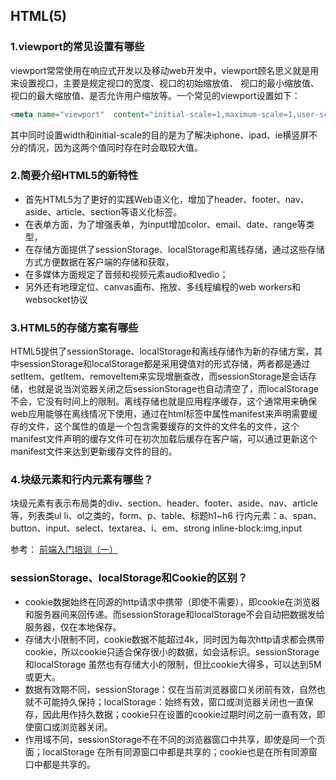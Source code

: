 ## HTML(5)
### 1.viewport的常见设置有哪些
viewport常常使用在响应式开发以及移动web开发中，viewport顾名思义就是用来设置视口，主要是规定视口的宽度、视口的初始缩放值、
视口的最小缩放值、视口的最大缩放值、是否允许用户缩放等。一个常见的viewport设置如下：
```html
<meta name="viewport"  content="initial-scale=1,maximum-scale=1,user-scalable=no,width=device-width" />
```
其中同时设置width和initial-scale的目的是为了解决iphone、ipad、ie横竖屏不分的情况，因为这两个值同时存在时会取较大值。

### 2.简要介绍HTML5的新特性
- 首先HTML5为了更好的实践Web语义化，增加了header、footer、nav、aside、article、section等语义化标签。
- 在表单方面，为了增强表单，为input增加color、email、date、range等类型，
- 在存储方面提供了sessionStorage、localStorage和离线存储，通过这些存储方式方便数据在客户端的存储和获取，
- 在多媒体方面规定了音频和视频元素audio和vedio；
- 另外还有地理定位、canvas画布、拖放、多线程编程的web workers和websocket协议

### 3.HTML5的存储方案有哪些
HTML5提供了sessionStorage、localStorage和离线存储作为新的存储方案，其中sessionStorage和localStorage都是采用键值对的形式存储，两者都是通过setItem、getItem、removeItem来实现增删查改，而sessionStorage是会话存储，也就是说当浏览器关闭之后sessionStorage也自动清空了，而localStorage不会，它没有时间上的限制。离线存储也就是应用程序缓存，这个通常用来确保web应用能够在离线情况下使用，通过在html标签中属性manifest来声明需要缓存的文件，这个属性的值是一个包含需要缓存的文件的文件名的文件，这个manifest文件声明的缓存文件可在初次加载后缓存在客户端，可以通过更新这个manifest文件来达到更新缓存文件的目的。

### 4.块级元素和行内元素有哪些？
块级元素有表示布局类的div、section、header、footer、aside、nav、article等，列表类ul li、ol之类的，form、p、table、标题h1~h6
行内元素：a、span、button、input、select、textarea、i、em、strong
inline-block:img,input

参考： [前端入门培训（一）](http://www.jianshu.com/p/0122c846a0bd)

### sessionStorage、localStorage和Cookie的区别？
+ cookie数据始终在同源的http请求中携带（即使不需要），即cookie在浏览器和服务器间来回传递。而sessionStorage和localStorage不会自动把数据发给服务器，仅在本地保存。
+ 存储大小限制不同，cookie数据不能超过4k，同时因为每次http请求都会携带cookie，所以cookie只适合保存很小的数据，如会话标识。sessionStorage和localStorage 虽然也有存储大小的限制，但比cookie大得多，可以达到5M或更大。
+ 数据有效期不同，sessionStorage：仅在当前浏览器窗口关闭前有效，自然也就不可能持久保持；localStorage：始终有效，窗口或浏览器关闭也一直保存，因此用作持久数据；cookie只在设置的cookie过期时间之前一直有效，即使窗口或浏览器关闭。
+ 作用域不同，sessionStorage不在不同的浏览器窗口中共享，即使是同一个页面；localStorage 在所有同源窗口中都是共享的；cookie也是在所有同源窗口中都是共享的。
